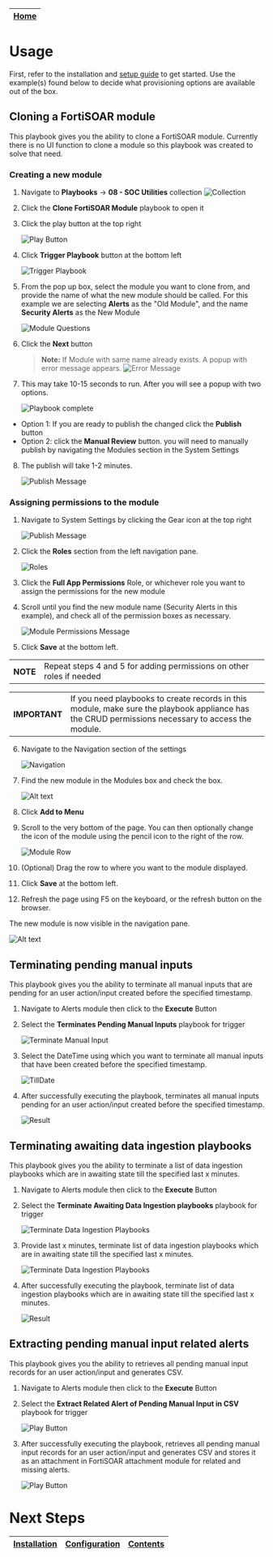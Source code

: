 | [Home](../README.md) |
|----------------------|

# Usage
First, refer to the installation and [setup guide](setup.md) to get started. Use the example(s) found below to decide what provisioning options are available out of the box.

## Cloning a FortiSOAR module

This playbook gives you the ability to clone a FortiSOAR module. Currently there is no UI function to clone a module so this playbook was created to solve that need.

### Creating a new module

1. Navigate to **Playbooks** -> **08 - SOC Utilities** collection
   ![Collection](./res/Collection.png)

2. Click the  **Clone FortiSOAR Module** playbook to open it

3. Click the play button at the top right

   ![Play Button](./res/play_button.png)

4. Click **Trigger Playbook** button at the bottom left

   ![Trigger Playbook](./res/trigger_playbook.png)

5. From the pop up box, select the module you want to clone from, and provide the name of what the new module should be called. For this example we are selecting **Alerts** as the "Old Module", and the name **Security Alerts** as the New Module

   ![Module Questions](./res/module_input_questions.png)

6. Click the **Next** button

   >**Note:** If Module with same name already exists. A popup with error message appears.
      ![Error Message](./res/error_message.png)

7. This may take 10-15 seconds to run. After you will see a popup with two options.

   ![Playbook complete](./res/playbook_complete_dialog.png)

 - Option 1: If you are ready to publish the changed click the **Publish** button
 - Option 2: click the **Manual Review** button. you will need to manually publish by navigating the Modules section in the System Settings

8. The publish will take 1-2 minutes.

   ![Publish Message](./res/publish_message.png)

### Assigning permissions to the module

1. Navigate to System Settings by clicking the Gear icon at the top right

   ![Publish Message](./res/system_settings.png)

2. Click the **Roles** section from the left navigation pane.

   ![Roles](./res/roles.png)

3. Click the **Full App Permissions** Role, or whichever role you want to assign the permissions for the new module

4. Scroll until you find the new module name (Security Alerts in this example), and check all of the permission boxes as necessary.

   ![Module Permissions Message](./res/module_permissions.png)

5. Click **Save** at the bottom left.

<table>
    <tr>
        <th>NOTE</th>
        <td>Repeat steps 4 and 5 for adding permissions on other roles if needed</td>
    </tr>
</table>

<table>
    <tr>
        <th>IMPORTANT</th>
        <td>If you need playbooks to create records in this module, make sure the playbook appliance has the CRUD permissions necessary to access the module.</td>
    </tr>
</table>

6. Navigate to the Navigation section of the settings

   ![Navigation](./res/navigation.png)

7. Find the new module in the Modules box and check the box.

   ![Alt text](./res/modules_box.png)

8. Click **Add to Menu**

9. Scroll to the very bottom of the page. You can then optionally change the icon of the module using the pencil icon to
   the right of the row.

   ![Module Row](./res/module_row.png)

10. (Optional) Drag the row to where you want to the module displayed.

11. Click **Save** at the bottom left.
12. Refresh the page using F5 on the keyboard, or the refresh button on the browser.

   The new module is now visible in the navigation pane.

   ![Alt text](./res/navigation_icon.png)

## Terminating pending manual inputs

This playbook gives you the ability to terminate all manual inputs that are pending for an user action/input created before the specified timestamp.

1. Navigate to Alerts module then click to the **Execute** Button

2. Select the **Terminates Pending Manual Inputs** playbook for trigger

   ![Terminate Manual Input](./res/trigger_terminate_manual_input.png)

3. Select the DateTime using which you want to terminate all manual inputs that have been created before the specified timestamp.

   ![TillDate](./res/till_date.png)
   
5. After successfully executing the playbook, terminates all manual inputs pending for an user action/input created before the specified timestamp.

   ![Result](./res/output_terminate_manual_input_playbooks.png)

## Terminating awaiting data ingestion playbooks

This playbook gives you the ability to terminate a list of data ingestion playbooks which are in awaiting state till the specified last x minutes.

1. Navigate to Alerts module then click to the **Execute** Button

2. Select the **Terminate Awaiting Data Ingestion playbooks** playbook for trigger

   ![Terminate Data Ingestion Playbooks](./res/terminate_dl_playbooks.png)

3. Provide last x minutes, terminate list of data ingestion playbooks which are in awaiting state till the specified last x minutes.

   ![Terminate Data Ingestion Playbooks](./res/last_x_minute.png)
   
5. After successfully executing the playbook, terminate list of data ingestion playbooks which are in awaiting state till the specified last x minutes.

   ![Result](./res/output_terminate_dl_playbooks.png)

## Extracting pending manual input related alerts

This playbook gives you the ability to retrieves all pending manual input records for an user action/input and generates CSV.

1. Navigate to Alerts module then click to the **Execute** Button

2. Select the **Extract Related Alert of Pending Manual Input in CSV** playbook for trigger

   ![Play Button](./res/trigger_playbook_option.png)

3. After successfully executing the playbook, retrieves all pending manual input records for an user action/input and
   generates CSV and stores it as an attachment in FortiSOAR attachment module for related and missing alerts.
   
   ![Play Button](./res/csv_attachment.png)


# Next Steps

| [Installation](./setup.md#installation) | [Configuration](./setup.md#configuration) | [Contents](./contents.md) |
|-----------------------------------------|-------------------------------------------|---------------------------|



